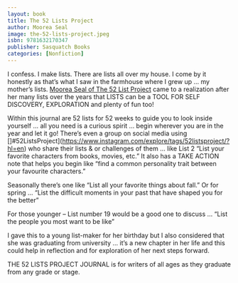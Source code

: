 ```yaml
---
layout: book
title: The 52 Lists Project
author: Moorea Seal
image: the-52-lists-project.jpeg
isbn: 9781632170347
publisher: Sasquatch Books
categories: [Nonfiction]
---
```

I confess. I make lists. There are lists all over my house. I come by it honestly as that’s what I saw in the farmhouse where I grew up … my mother’s lists. [Moorea Seal of The 52 List Project](http://www.moorea-seal.com/p/52-lists.html) came to a realization after her many lists over the years that LISTS can be a TOOL FOR SELF DISCOVERY, EXPLORATION and plenty of fun too!

Within this journal are 52 lists for 52 weeks to guide you to look inside yourself … all you need is a curious spirit … begin wherever you are in the year and let it go! There’s even a group on social media using []#52ListsProject](https://www.instagram.com/explore/tags/52listsproject/?hl=en) who share their lists & or challenges of them … like List 2 “List your favorite characters from books, movies, etc.”  It also has a TAKE ACTION note that helps you begin like “find a common personality trait between your favourite characters.”

Seasonally there’s one like “List all your favorite things about fall.” Or for spring … “List the difficult moments in your past that have shaped you for the better”

For those younger – List number 19 would be a good one to discuss … “List the people you most want to be like”

I gave this to a young list-maker for her birthday but I also considered that she was graduating from university … it’s a new chapter in her life and this could help in reflection and for exploration of her next steps forward.

THE 52 LISTS PROJECT JOURNAL is for writers of all ages as they graduate from any grade or stage.
